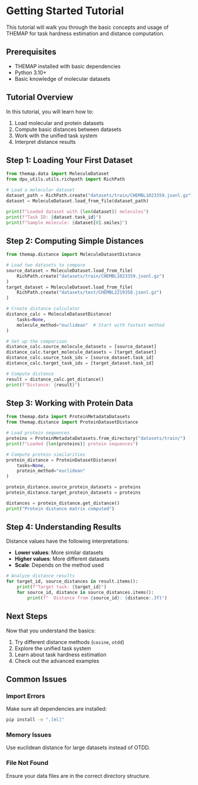 # Getting Started Tutorial

This tutorial will walk you through the basic concepts and usage of THEMAP for task hardness estimation and distance computation.

## Prerequisites

- THEMAP installed with basic dependencies
- Python 3.10+
- Basic knowledge of molecular datasets

## Tutorial Overview

In this tutorial, you will learn how to:

1. Load molecular and protein datasets
2. Compute basic distances between datasets
3. Work with the unified task system
4. Interpret distance results

## Step 1: Loading Your First Dataset

```python
from themap.data import MoleculeDataset
from dpu_utils.utils.richpath import RichPath

# Load a molecular dataset
dataset_path = RichPath.create("datasets/train/CHEMBL1023359.jsonl.gz")
dataset = MoleculeDataset.load_from_file(dataset_path)

print(f"Loaded dataset with {len(dataset)} molecules")
print(f"Task ID: {dataset.task_id}")
print(f"Sample molecule: {dataset[0].smiles}")
```

## Step 2: Computing Simple Distances

```python
from themap.distance import MoleculeDatasetDistance

# Load two datasets to compare
source_dataset = MoleculeDataset.load_from_file(
    RichPath.create("datasets/train/CHEMBL1023359.jsonl.gz")
)
target_dataset = MoleculeDataset.load_from_file(
    RichPath.create("datasets/test/CHEMBL2219358.jsonl.gz")
)

# Create distance calculator
distance_calc = MoleculeDatasetDistance(
    tasks=None,
    molecule_method="euclidean"  # Start with fastest method
)

# Set up the comparison
distance_calc.source_molecule_datasets = [source_dataset]
distance_calc.target_molecule_datasets = [target_dataset]
distance_calc.source_task_ids = [source_dataset.task_id]
distance_calc.target_task_ids = [target_dataset.task_id]

# Compute distance
result = distance_calc.get_distance()
print(f"Distance: {result}")
```

## Step 3: Working with Protein Data

```python
from themap.data import ProteinMetadataDatasets
from themap.distance import ProteinDatasetDistance

# Load protein sequences
proteins = ProteinMetadataDatasets.from_directory("datasets/train/")
print(f"Loaded {len(proteins)} protein sequences")

# Compute protein similarities
protein_distance = ProteinDatasetDistance(
    tasks=None,
    protein_method="euclidean"
)

protein_distance.source_protein_datasets = proteins
protein_distance.target_protein_datasets = proteins

distances = protein_distance.get_distance()
print("Protein distance matrix computed")
```

## Step 4: Understanding Results

Distance values have the following interpretations:

- **Lower values**: More similar datasets
- **Higher values**: More different datasets
- **Scale**: Depends on the method used

```python
# Analyze distance results
for target_id, source_distances in result.items():
    print(f"Target task: {target_id}")
    for source_id, distance in source_distances.items():
        print(f"  Distance from {source_id}: {distance:.3f}")
```

## Next Steps

Now that you understand the basics:

1. Try different distance methods (`cosine`, `otdd`)
2. Explore the unified task system
3. Learn about task hardness estimation
4. Check out the advanced examples

## Common Issues

### Import Errors
Make sure all dependencies are installed:
```bash
pip install -e ".[ml]"
```

### Memory Issues
Use euclidean distance for large datasets instead of OTDD.

### File Not Found
Ensure your data files are in the correct directory structure.
